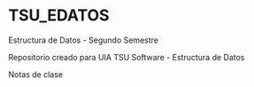 # TSU_EDATOS
Estructura de Datos - Segundo Semestre

Repositorio creado para UIA TSU Software - Estructura de Datos

Notas de clase